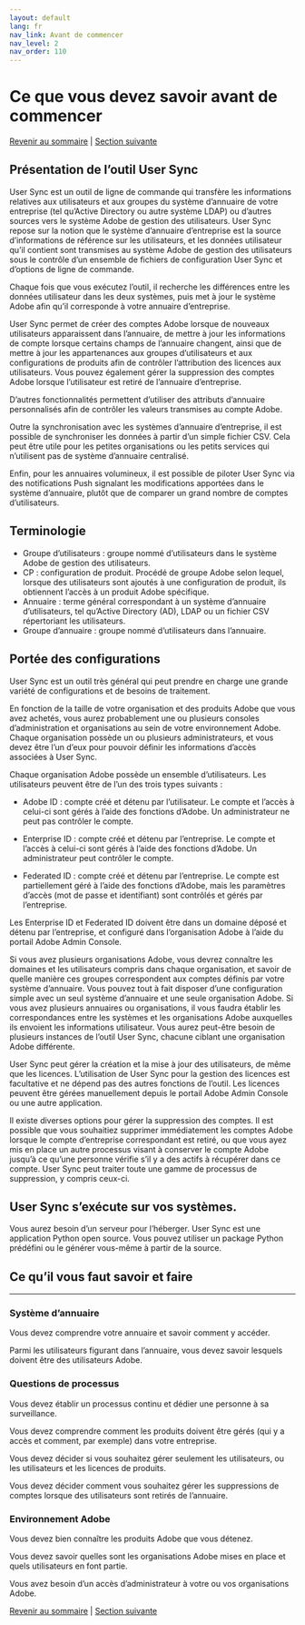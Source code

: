 ```yaml
---
layout: default
lang: fr
nav_link: Avant de commencer
nav_level: 2
nav_order: 110
---
```


# Ce que vous devez savoir avant de commencer

[Revenir au sommaire](index.md) \| [Section suivante](layout_orgs.md)

## Présentation de l’outil User Sync

User Sync est un outil de ligne de commande qui transfère les informations relatives aux utilisateurs et aux groupes du système d’annuaire de votre entreprise (tel qu’Active Directory ou autre système LDAP) ou d’autres sources vers le système Adobe de gestion des utilisateurs. User Sync repose sur la notion que le système d’annuaire d’entreprise est la source d’informations de référence sur les utilisateurs, et les données utilisateur qu’il contient sont transmises au système Adobe de gestion des utilisateurs sous le contrôle d’un ensemble de fichiers de configuration User Sync et d’options de ligne de commande.

Chaque fois que vous exécutez l’outil, il recherche les différences entre les données utilisateur dans les deux systèmes, puis met à jour le système Adobe afin qu’il corresponde à votre annuaire d’entreprise.

User Sync permet de créer des comptes Adobe lorsque de nouveaux utilisateurs apparaissent dans l’annuaire, de mettre à jour les informations de compte lorsque certains champs de l’annuaire changent, ainsi que de mettre à jour les appartenances aux groupes d’utilisateurs et aux configurations de produits afin de contrôler l’attribution des licences aux utilisateurs. Vous pouvez également gérer la suppression des comptes Adobe lorsque l’utilisateur est retiré de l’annuaire d’entreprise.

D’autres fonctionnalités permettent d’utiliser des attributs d’annuaire personnalisés afin de contrôler les valeurs transmises au compte Adobe.

Outre la synchronisation avec les systèmes d’annuaire d’entreprise, il est possible de synchroniser les données à partir d’un simple fichier CSV. Cela peut être utile pour les petites organisations ou les petits services qui n’utilisent pas de système d’annuaire centralisé.

Enfin, pour les annuaires volumineux, il est possible de piloter User Sync via des notifications Push signalant les modifications apportées dans le système d’annuaire, plutôt que de comparer un grand nombre de comptes d’utilisateurs.

## Terminologie

- Groupe d’utilisateurs : groupe nommé d’utilisateurs dans le système Adobe de gestion des utilisateurs.
- CP : configuration de produit. Procédé de groupe Adobe selon lequel, lorsque des utilisateurs sont ajoutés à une configuration de produit, ils obtiennent l’accès à un produit Adobe spécifique.
- Annuaire : terme général correspondant à un système d’annuaire d’utilisateurs, tel qu’Active Directory (AD), LDAP ou un fichier CSV répertoriant les utilisateurs.
- Groupe d’annuaire : groupe nommé d’utilisateurs dans l’annuaire.

 

## Portée des configurations
User Sync est un outil très général qui peut prendre en charge une grande variété de configurations et de besoins de traitement.

En fonction de la taille de votre organisation et des produits Adobe que vous avez achetés, vous aurez probablement une ou plusieurs consoles d’administration et organisations au sein de votre environnement Adobe. Chaque organisation possède un ou plusieurs administrateurs, et vous devez être l’un d’eux pour pouvoir définir les informations d’accès associées à User Sync.

Chaque organisation Adobe possède un ensemble d’utilisateurs. Les utilisateurs peuvent être de l’un des trois types suivants :

- Adobe ID : compte créé et détenu par l’utilisateur. Le compte et l’accès à celui-ci sont gérés à l’aide des fonctions d’Adobe. Un administrateur ne peut pas contrôler le compte.

- Enterprise ID : compte créé et détenu par l’entreprise. Le compte et l’accès à celui-ci sont gérés à l’aide des fonctions d’Adobe. Un administrateur peut contrôler le compte.

- Federated ID : compte créé et détenu par l’entreprise. Le compte est partiellement géré à l’aide des fonctions d’Adobe, mais les paramètres d’accès (mot de passe et identifiant) sont contrôlés et gérés par l’entreprise.

Les Enterprise ID et Federated ID doivent être dans un domaine déposé et détenu par l’entreprise, et configuré dans l’organisation Adobe à l’aide du portail Adobe Admin Console.

Si vous avez plusieurs organisations Adobe, vous devrez connaître les domaines et les utilisateurs compris dans chaque organisation, et savoir de quelle manière ces groupes correspondent aux comptes définis par votre système d’annuaire. Vous pouvez tout à fait disposer d’une configuration simple avec un seul système d’annuaire et une seule organisation Adobe. Si vous avez plusieurs annuaires ou organisations, il vous faudra établir les correspondances entre les systèmes et les organisations Adobe auxquelles ils envoient les informations utilisateur. Vous aurez peut-être besoin de plusieurs instances de l’outil User Sync, chacune ciblant une organisation Adobe différente.

User Sync peut gérer la création et la mise à jour des utilisateurs, de même que les licences. L’utilisation de User Sync pour la gestion des licences est facultative et ne dépend pas des autres fonctions de l’outil. Les licences peuvent être gérées manuellement depuis le portail Adobe Admin Console ou une autre application.

Il existe diverses options pour gérer la suppression des comptes. Il est possible que vous souhaitiez supprimer immédiatement les comptes Adobe lorsque le compte d’entreprise correspondant est retiré, ou que vous ayez mis en place un autre processus visant à conserver le compte Adobe jusqu’à ce qu’une personne vérifie s’il y a des actifs à récupérer dans ce compte. User Sync peut traiter toute une gamme de processus de suppression, y compris ceux-ci.


## User Sync s’exécute sur vos systèmes. 
Vous aurez besoin d’un serveur pour l’héberger. User Sync est une application Python open source. Vous pouvez utiliser un package Python prédéfini ou le générer vous-même à partir de la source.

## Ce qu’il vous faut savoir et faire

----------

### Système d’annuaire
Vous devez comprendre votre annuaire et savoir comment y accéder.

Parmi les utilisateurs figurant dans l’annuaire, vous devez savoir lesquels doivent être des utilisateurs Adobe.

### Questions de processus
Vous devez établir un processus continu et dédier une personne à sa surveillance.

Vous devez comprendre comment les produits doivent être gérés (qui y a accès et comment, par exemple) dans votre entreprise.

Vous devez décider si vous souhaitez gérer seulement les utilisateurs, ou les utilisateurs et les licences de produits.

Vous devez décider comment vous souhaitez gérer les suppressions de comptes lorsque des utilisateurs sont retirés de l’annuaire.

### Environnement Adobe
Vous devez bien connaître les produits Adobe que vous détenez.

Vous devez savoir quelles sont les organisations Adobe mises en place et quels utilisateurs en font partie.

Vous avez besoin d’un accès d’administrateur à votre ou vos organisations Adobe.

[Revenir au sommaire](index.md) \|  [Section suivante](layout_orgs.md)
